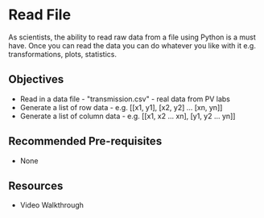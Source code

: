 # Read File

As scientists, the ability to read raw data from a file using Python is a must have. Once you can read the data you can do whatever you like with it e.g. transformations, plots, statistics. 

## Objectives

  + Read in a data file - "transmission.csv" - real data from PV labs
  + Generate a list of row data - e.g. [[x1, y1], [x2, y2] ... [xn, yn]]
  + Generate a list of column data - e.g. [[x1, x2 ... xn], [y1, y2 ... yn]]

## Recommended Pre-requisites

  + None

## Resources

  + Video Walkthrough




